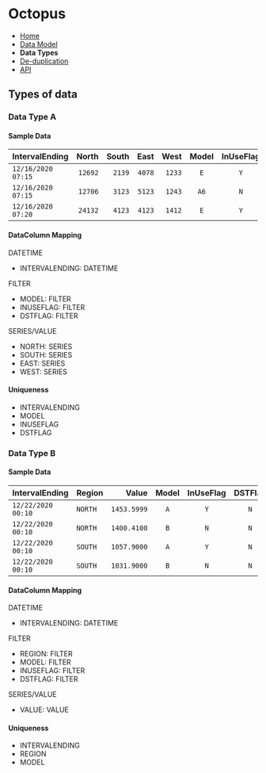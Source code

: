 # Octopus

- [Home](index.md)
- [Data Model](datamodel.md) 
- **Data Types**
- [De-duplication](deduplicate.md) 
- [API](api.md) 

## Types of data

### Data Type A

#### Sample Data

| IntervalEnding     | North   | South  | East   | West   | Model | InUseFlag | DSTFlag |
|--------------------|--------:|-------:|-------:|-------:|:-----:|:---------:|:-------:|
| `12/16/2020 07:15` | `12692` | `2139` | `4078` | `1233` | `E`   |    `Y`    |   `N`   |
| `12/16/2020 07:15` | `12706` | `3123` | `5123` | `1243` | `A6`  |    `N`    |   `N`   |
| `12/16/2020 07:20` | `24132` | `4123` | `4123` | `1412` | `E`   |    `Y`    |   `N`   |

#### DataColumn Mapping

DATETIME
- INTERVALENDING: DATETIME

FILTER
- MODEL: FILTER
- INUSEFLAG: FILTER
- DSTFLAG: FILTER

SERIES/VALUE
- NORTH: SERIES
- SOUTH: SERIES
- EAST: SERIES
- WEST: SERIES

#### Uniqueness

- INTERVALENDING
- MODEL
- INUSEFLAG
- DSTFLAG

### Data Type B

#### Sample Data

| IntervalEnding     | Region    | Value       | Model | InUseFlag | DSTFlag |
|--------------------|-----------|------------:|:-----:|:---------:|:-------:|
| `12/22/2020 00:10` |  `NORTH`  | `1453.5999` |  `A`  |    `Y`    |   `N`   |
| `12/22/2020 00:10` |  `NORTH`  | `1400.4100` |  `B`  |    `N`    |   `N`   |
| `12/22/2020 00:10` |  `SOUTH`  | `1057.9000` |  `A`  |    `Y`    |   `N`   |
| `12/22/2020 00:10` |  `SOUTH`  | `1031.9000` |  `B`  |    `N`    |   `N`   |

#### DataColumn Mapping

DATETIME
- INTERVALENDING: DATETIME

FILTER
- REGION: FILTER
- MODEL: FILTER
- INUSEFLAG: FILTER
- DSTFLAG: FILTER

SERIES/VALUE
- VALUE: VALUE

#### Uniqueness

- INTERVALENDING
- REGION
- MODEL
